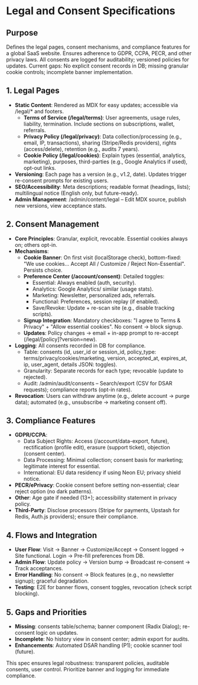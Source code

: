 # Legal and Consent Specifications

## Purpose
Defines the legal pages, consent mechanisms, and compliance features for a global SaaS website. Ensures adherence to GDPR, CCPA, PECR, and other privacy laws. All consents are logged for auditability; versioned policies for updates. Current gaps: No explicit consent records in DB; missing granular cookie controls; incomplete banner implementation.

## 1. Legal Pages
- **Static Content**: Rendered as MDX for easy updates; accessible via /legal/* and footers.
  - **Terms of Service (/legal/terms)**: User agreements, usage rules, liability, termination. Include sections on subscriptions, wallet, referrals.
  - **Privacy Policy (/legal/privacy)**: Data collection/processing (e.g., email, IP, transactions), sharing (Stripe/Redis providers), rights (access/delete), retention (e.g., audits 7 years).
  - **Cookie Policy (/legal/cookies)**: Explain types (essential, analytics, marketing), purposes, third-parties (e.g., Google Analytics if used), opt-out links.
- **Versioning**: Each page has a version (e.g., v1.2, date). Updates trigger re-consent prompts for existing users.
- **SEO/Accessibility**: Meta descriptions; readable format (headings, lists); multilingual notice (English only, but future-ready).
- **Admin Management**: /admin/content/legal – Edit MDX source, publish new versions, view acceptance stats.

## 2. Consent Management
- **Core Principles**: Granular, explicit, revocable. Essential cookies always on; others opt-in.
- **Mechanisms**:
  - **Cookie Banner**: On first visit (localStorage check), bottom-fixed: "We use cookies... Accept All / Customize / Reject Non-Essential". Persists choice.
  - **Preference Center (/account/consent)**: Detailed toggles:
    - Essential: Always enabled (auth, security).
    - Analytics: Google Analytics/ similar (usage stats).
    - Marketing: Newsletter, personalized ads, referrals.
    - Functional: Preferences, session replay (if enabled).
    - Save/Revoke: Update + re-scan site (e.g., disable tracking scripts).
  - **Signup Integration**: Mandatory checkboxes: "I agree to Terms & Privacy" + "Allow essential cookies". No consent → block signup.
  - **Updates**: Policy changes → email + in-app prompt to re-accept (/legal/[policy]?version=new).
- **Logging**: All consents recorded in DB for compliance.
  - Table: consents (id, user_id or session_id, policy_type: terms/privacy/cookies/marketing, version, accepted_at, expires_at, ip, user_agent, details JSON: toggles).
  - Granularity: Separate records for each type; revocable (update to rejected).
  - Audit: /admin/audit/consents – Search/export (CSV for DSAR requests); compliance reports (opt-in rates).
- **Revocation**: Users can withdraw anytime (e.g., delete account → purge data); automated (e.g., unsubscribe → marketing consent off).

## 3. Compliance Features
- **GDPR/CCPA**:
  - Data Subject Rights: Access (/account/data-export, future), rectification (profile edit), erasure (support ticket), objection (consent center).
  - Data Processing: Minimal collection; consent basis for marketing; legitimate interest for essential.
  - International: EU data residency if using Neon EU; privacy shield notice.
- **PECR/ePrivacy**: Cookie consent before setting non-essential; clear reject option (no dark patterns).
- **Other**: Age gate if needed (13+); accessibility statement in privacy policy.
- **Third-Party**: Disclose processors (Stripe for payments, Upstash for Redis, Auth.js providers); ensure their compliance.

## 4. Flows and Integration
- **User Flow**: Visit → Banner → Customize/Accept → Consent logged → Site functional. Login → Pre-fill preferences from DB.
- **Admin Flow**: Update policy → Version bump → Broadcast re-consent → Track acceptances.
- **Error Handling**: No consent → Block features (e.g., no newsletter signup); graceful degradation.
- **Testing**: E2E for banner flows, consent toggles, revocation (check script blocking).

## 5. Gaps and Priorities
- **Missing**: consents table/schema; banner component (Radix Dialog); re-consent logic on updates.
- **Incomplete**: No history view in consent center; admin export for audits.
- **Enhancements**: Automated DSAR handling (P1); cookie scanner tool (future).

This spec ensures legal robustness: transparent policies, auditable consents, user control. Prioritize banner and logging for immediate compliance.